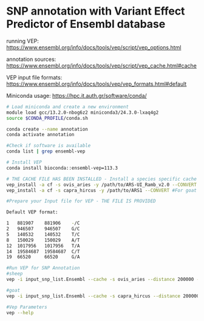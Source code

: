 # SNP annotation with Variant Effect Predictor of Ensembl database
running VEP: https://www.ensembl.org/info/docs/tools/vep/script/vep_options.html

annotation sources: https://www.ensembl.org/info/docs/tools/vep/script/vep_cache.html#cache

VEP input file formats: https://www.ensembl.org/info/docs/tools/vep/vep_formats.html#default

Miniconda usage: https://hpc.it.auth.gr/software/conda/

```bash
# Load miniconda and create a new environment
module load gcc/13.2.0-nbog6z2 miniconda3/24.3.0-lxaq4g2
source $CONDA_PROFILE/conda.sh

conda create --name annotation
conda activate annotation

#Check if software is available
conda list | grep ensembl-vep

# Install VEP
conda install bioconda::ensembl-vep=113.3

# THE CACHE FILE HAS BEEN INSTALLED - Install a species specific cache file - always compatible to the vep version installed
vep_install -a cf -s ovis_aries -y /path/to/ARS-UI_Ramb_v2.0 --CONVERT #For sheep (genome assembly: ARS-UI_Ramb_v2.0)
vep_install -a cf -s capra_hircus -y /path/to/ARS1 --CONVERT #For goat (genome assembly: ARS1)

#Prepare your Input file for VEP - THE FILE IS PROVIDED

Default VEP format:

1   881907    881906    -/C   
2   946507    946507    G/C   
5   140532    140532    T/C   
8   150029    150029    A/T   
12  1017956   1017956   T/A   
14  19584687  19584687  C/T   
19  66520     66520     G/A

#Run VEP for SNP Annotation
#sheep
vep -i input_snp_list.Ensembl --cache -s ovis_aries --distance 200000 -o /path/to/sheep_annotated_snps.Ensembl ## output file formats Ensembl/vcf etc.

#goat
vep -i input_snp_list.Ensembl --cache -s capra_hircus --distance 200000 -o /path/to/goat_annotated_snps.Ensembl

#Vep Parameters
vep --help
